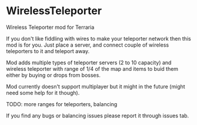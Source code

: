 # WirelessTeleporter
Wireless Teleporter mod for Terraria

If you don't like fiddling with wires to make your teleporter network then this mod is for you.
Just place a server, and connect couple of wireless teleporters to it and teleport away.

Mod adds multiple types of teleporter servers (2 to 10 capacity) and wireless teleporter with range of
1/4 of the map and items to buid them either by buying or drops from bosses.

Mod currently doesn't support multiplayer but it might in the future (might need some help for it though).

TODO:
more ranges for teleporters,
balancing

If you find any bugs or balancing issues please report it through issues tab.
